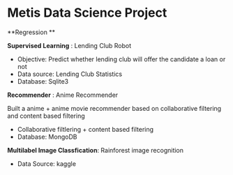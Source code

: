 # Metis Data Science Project

**Regression **

**Supervised Learning** : Lending Club Robot

- Objective: Predict whether lending club will offer the candidate a loan or not
- Data source: Lending Club Statistics
- Database: Sqlite3

**Recommender** : Anime Recommender

Built a anime + anime movie recommender based on collaborative filtering and content based filtering

- Collaborative filtlering + content based filtering
- Database: MongoDB

**Multilabel Image Classfication**: Rainforest image recognition

- Data Source: kaggle






